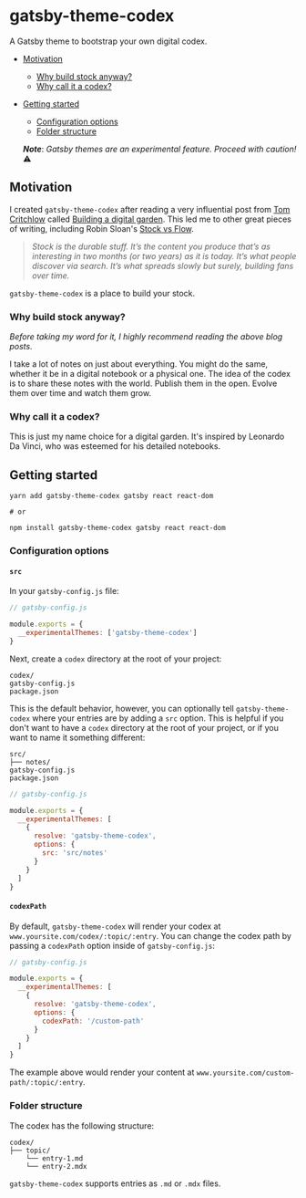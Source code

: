 # gatsby-theme-codex

A Gatsby theme to bootstrap your own digital codex.

- [Motivation](#motivation)
  - [Why build stock anyway?](#why-build-stock-anyway)
  - [Why call it a codex?](#why-call-it-a-codex)
- [Getting started](#getting-started)

  - [Configuration options](#configuration-options)
  - [Folder structure](#folder-structure)

  **_Note_**: _Gatsby themes are an experimental feature. Proceed with caution!_ ⚠️

## Motivation

I created `gatsby-theme-codex` after reading a very influential post from [Tom Critchlow](https://tomcritchlow.com/2019/02/17/building-digital-garden/) called [Building a digital garden](https://tomcritchlow.com/2019/02/17/building-digital-garden/). This led me to other great pieces of writing, including Robin Sloan's [Stock vs Flow](http://snarkmarket.com/2010/4890).

> _Stock is the durable stuff. It’s the content you produce that’s as interesting in two months (or two years) as it is today. It’s what people discover via search. It’s what spreads slowly but surely, building fans over time._

`gatsby-theme-codex` is a place to build your stock.

### Why build stock anyway?

_Before taking my word for it, I highly recommend reading the above blog posts._

I take a lot of notes on just about everything. You might do the same, whether it be in a digital notebook or a physical one. The idea of the codex is to share these notes with the world. Publish them in the open. Evolve them over time and watch them grow.

### Why call it a codex?

This is just my name choice for a digital garden. It's inspired by Leonardo Da Vinci, who was esteemed for his detailed notebooks.

## Getting started

```
yarn add gatsby-theme-codex gatsby react react-dom

# or

npm install gatsby-theme-codex gatsby react react-dom
```

### Configuration options

#### `src`

In your `gatsby-config.js` file:

```js
// gatsby-config.js

module.exports = {
  __experimentalThemes: ['gatsby-theme-codex']
}
```

Next, create a `codex` directory at the root of your project:

```
codex/
gatsby-config.js
package.json
```

This is the default behavior, however, you can optionally tell `gatsby-theme-codex` where your entries are by adding a `src` option. This is helpful if you don't want to have a `codex` directory at the root of your project, or if you want to name it something different:

```
src/
├── notes/
gatsby-config.js
package.json
```

```js
// gatsby-config.js

module.exports = {
  __experimentalThemes: [
    {
      resolve: 'gatsby-theme-codex',
      options: {
        src: 'src/notes'
      }
    }
  ]
}
```

#### `codexPath`

By default, `gatsby-theme-codex` will render your codex at `www.yoursite.com/codex/:topic/:entry`. You can change the codex path by passing a `codexPath` option inside of `gatsby-config.js`:

```js
// gatsby-config.js

module.exports = {
  __experimentalThemes: [
    {
      resolve: 'gatsby-theme-codex',
      options: {
        codexPath: '/custom-path'
      }
    }
  ]
}
```

The example above would render your content at `www.yoursite.com/custom-path/:topic/:entry`.

### Folder structure

The codex has the following structure:

```
codex/
├── topic/
    └── entry-1.md
    └── entry-2.mdx
```

`gatsby-theme-codex` supports entries as `.md` or `.mdx` files.
